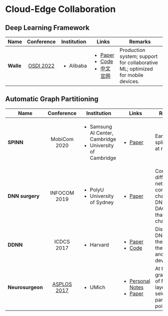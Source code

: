 # Cloud-Edge Collaboration

## Deep Learning Framework

| Name      |                       Conference                       | Institution               | Links                                                                                                                                                                                                    | Remarks                                                                        |
| --------- | :----------------------------------------------------: | ------------------------- | -------------------------------------------------------------------------------------------------------------------------------------------------------------------------------------------------------- | ------------------------------------------------------------------------------ |
| **Walle** | [OSDI 2022](../../reading-notes/conference/osdi-2022/) | <ul><li>Alibaba</li></ul> | <ul><li><a href="https://www.usenix.org/conference/osdi22/presentation/lv">Paper</a></li><li><a href="https://github.com/alibaba/MNN">Code</a></li><li><a href="http://www.mnn.zone/">中文官网</a></li></ul> | Production system; support for collaborative ML; optimized for mobile devices. |

## Automatic Graph Partitioning

<table><thead><tr><th width="174">Name</th><th align="center">Conference</th><th width="182">Institution</th><th>Links</th><th>Remarks</th></tr></thead><tbody><tr><td><strong>SPINN</strong></td><td align="center">MobiCom 2020</td><td><ul><li>Samsung AI Center, Cambridge</li><li>University of Cambridge</li></ul></td><td><ul><li><a href="https://dl.acm.org/doi/10.1145/3372224.3419194">Paper</a></li></ul></td><td>Early-exit; split CNNs at runtime.</td></tr><tr><td><strong>DNN surgery</strong></td><td align="center">INFOCOM 2019</td><td><ul><li>PolyU</li><li>University of Sydney</li></ul></td><td><ul><li><a href="https://ieeexplore.ieee.org/document/8737614">Paper</a></li></ul></td><td>Consider different network conditions; characterize DNNs as DAG rather than a chain.</td></tr><tr><td><strong>DDNN</strong></td><td align="center">ICDCS 2017</td><td><ul><li>Harvard</li></ul></td><td><ul><li><a href="https://ieeexplore.ieee.org/document/7979979">Paper</a></li><li><a href="https://github.com/kunglab/ddnn">Code</a></li></ul></td><td>Distribute DNN across the cloud, the edge and end devices.</td></tr><tr><td><strong>Neurosurgeon</strong></td><td align="center"><a href="../../reading-notes/conference/asplos-2017/">ASPLOS 2017</a></td><td><ul><li>UMich</li></ul></td><td><ul><li><a href="../../reading-notes/conference/asplos-2017/neurosurgeon.md">Personal Notes</a></li><li><a href="https://dl.acm.org/doi/10.1145/3037697.3037698">Paper</a></li></ul></td><td>At the granularity of NN layers; select <em>one</em> partition point.</td></tr></tbody></table>
